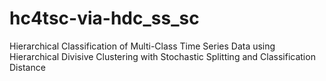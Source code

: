 # hc4tsc-via-hdc_ss_sc
Hierarchical Classification of Multi-Class Time Series Data using Hierarchical Divisive Clustering with Stochastic Splitting and Classification Distance
